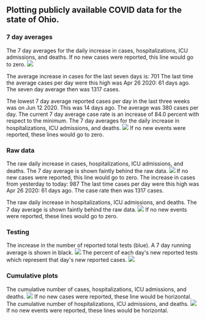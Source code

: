 ## Plotting publicly available COVID data for the state of Ohio. 

### 7 day averages
The 7 day averages for the daily increase in cases, hospitalizations, ICU admissions, and deaths. If no new cases were reported, this line would go to zero.
![](7dayaverage_cases.png)
 
The average increase in cases for the last seven days is: 701 
The last time the average cases per day were this high was Apr 26 2020: 61 days ago. 
The seven day average then was 1317 cases.
 
The lowest 7 day average reported cases per day in the last three weeks was on Jun 12 2020. 
This was 14 days ago. The average was 380 cases per day. 
The current 7 day average case rate is an increase of 84.0 percent with respect to the minimum.
The 7 day averages for the daily increase in hospitalizations, ICU admissions, and deaths.
![](7dayaverage_hospital.png)
If no new events were reported, these lines would go to zero.

### Raw data
The raw daily increase in cases, hospitalizations, ICU admissions, and deaths. The 7 day average is shown faintly behind the raw data.
![](DailyCases.png)
If no new cases were reported, this line would go to zero.
The increase in cases from yesterday to today: 987 
The last time cases per day were this high was Apr 26 2020: 61 days ago. 
The case rate then was 1317 cases.

The raw daily increase in hospitalizations, ICU admissions, and deaths. The 7 day average is shown faintly behind the raw data.
![](DailyHospitalizations.png)
If no new events were reported, these lines would go to zero.

### Testing
The increase in the number of reported total tests (blue). A 7 day running average is shown in black.
![](DailyTests.png)
The percent of each day's new reported tests which represent that day's new reported cases.
![](percentpositive_tests.png)

### Cumulative plots
The cumulative number of cases, hospitalizations, ICU admissions, and deaths.
![](Cases.png)
If no new cases were reported, these line would be horizontal.
The cumulative number of hospitalizations, ICU admissions, and deaths.
![](Hospitalizations.png)
If no new events were reported, these lines would be horizontal.